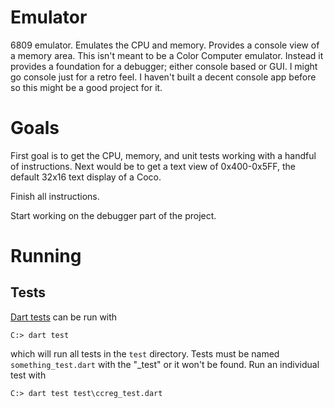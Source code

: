 # Emulator
6809 emulator. Emulates the CPU and memory. Provides a console view of a memory area. 
This isn't meant to be a Color Computer emulator. Instead it provides a foundation
for a debugger; either console based or GUI. I might go console just for a retro
feel. I haven't built a decent console app before so this might be a good project for 
it.

# Goals
First goal is to get the CPU, memory, and unit tests working with a handful of instructions.
Next would be to get a text view of 0x400-0x5FF, the default 32x16 text display of a Coco.

Finish all instructions.

Start working on the debugger part of the project.

# Running 
## Tests
[Dart tests](https://dart.dev/tools/dart-test) can be run with 


```
C:> dart test
```

which will run all tests in the `test` directory. Tests must be named `something_test.dart`
with the "_test" or it won't be found. Run an individual test with 

```
C:> dart test test\ccreg_test.dart
```
